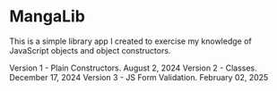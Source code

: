 # MangaLib

This is a simple library app I created to exercise my knowledge of JavaScript objects and object constructors. 

Version 1 - Plain Constructors. August 2, 2024
Version 2 - Classes. December 17, 2024
Version 3 - JS Form Validation. February 02, 2025